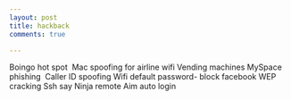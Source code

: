 ```yaml
---
layout: post
title: hackback
comments: true

---
```


Boingo hot spot 
Mac spoofing for airline wifi
Vending machines
MySpace phishing 
Caller ID spoofing
Wifi default password- block facebook
WEP cracking
Ssh say
Ninja remote
Aim auto login

